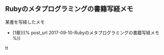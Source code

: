 ## Rubyのメタプログラミングの書籍写経メモ

某書を写経したメモ

- [1章]({% post_url 2017-09-10-Rubyのメタプログラミングの書籍写経メモ %})

tt
